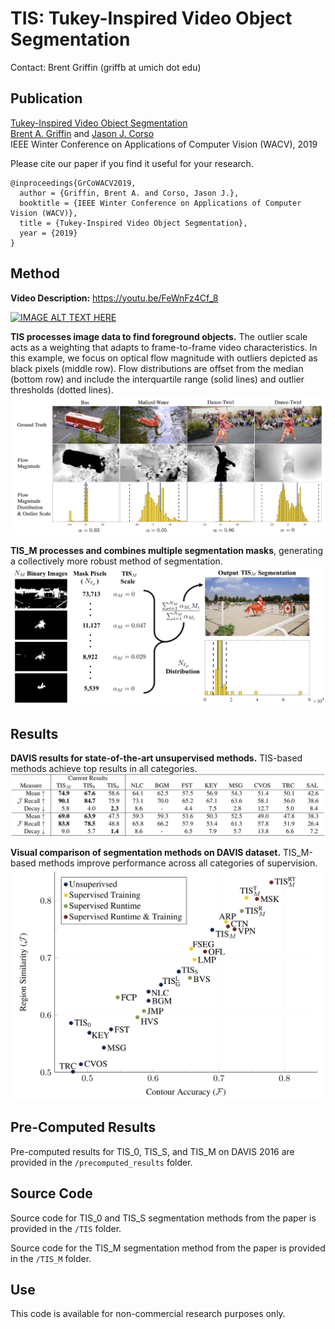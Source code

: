 # TIS: Tukey-Inspired Video Object Segmentation

Contact: Brent Griffin (griffb at umich dot edu)

## Publication
[Tukey-Inspired Video Object Segmentation](https://arxiv.org/abs/1811.07958 "ArXiV Paper")<br />
[Brent A. Griffin](https://www.griffb.com) and [Jason J. Corso](http://web.eecs.umich.edu/~jjcorso/)<br />
IEEE Winter Conference on Applications of Computer Vision (WACV), 2019

Please cite our paper if you find it useful for your research.
```
@inproceedings{GrCoWACV2019,
  author = {Griffin, Brent A. and Corso, Jason J.},
  booktitle = {IEEE Winter Conference on Applications of Computer Vision (WACV)},
  title = {Tukey-Inspired Video Object Segmentation},
  year = {2019}
}
```

## Method

__Video Description:__ https://youtu.be/FeWnFz4Cf_8

[![IMAGE ALT TEXT HERE](https://img.youtube.com/vi/FeWnFz4Cf_8/0.jpg)](https://www.youtube.com/watch?v=FeWnFz4Cf_8)

__TIS processes image data to find foreground objects.__ The outlier scale acts as a weighting that adapts to frame-to-frame video characteristics. In this example, we focus on optical flow magnitude with outliers depicted as black pixels (middle row). Flow distributions are offset from the median (bottom row) and include the interquartile range (solid lines) and outlier thresholds (dotted lines).
![alt text](https://github.com/griffbr/TIS/blob/master/figures/TIS_data.png "TIS processing of image data to find foreground objects")
<br />

__TIS_M processes and combines multiple segmentation masks__, generating a collectively more robust method of segmentation.
![alt text](https://github.com/griffbr/TIS/blob/master/figures/TISM.png "TIS_M processing of multiple segmentation masks")

## Results

__DAVIS results for state-of-the-art unsupervised methods.__ TIS-based methods achieve top results in all categories.
![alt text](https://github.com/griffbr/TIS/blob/master/figures/DAVIS16_Unsupervised.png "DAVIS results for state-of-the-art unsupervised methods")
<br />

__Visual comparison of segmentation methods on DAVIS dataset.__ TIS_M-based methods improve performance across all categories of supervision.
![alt text](https://github.com/griffbr/TIS/blob/master/figures/DAVIS16_plot.png "Visual comparison of segmentation methods on DAVIS dataset")

## Pre-Computed Results

Pre-computed results for TIS_0, TIS_S, and TIS_M on DAVIS 2016 are provided in the `/precomputed_results` folder.

## Source Code

Source code for TIS_0 and TIS_S segmentation methods from the paper is provided in the `/TIS` folder.

Source code for the TIS_M segmentation method from the paper is provided in the `/TIS_M` folder.

## Use

This code is available for non-commercial research purposes only.
